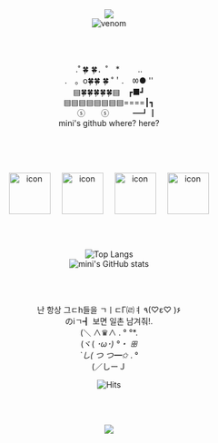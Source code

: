 <div align="center">

<img src="https://capsule-render.vercel.app/api?type=waving&color=BDBDC8&height=150&section=header" />
<br>

<!-- 메인 타이틀 -->
<img src="https://capsule-render.vercel.app/api?type=venom&height=200&text=Mini's%20github&fontSize=70&fontColor=000000&color=0:778899,100:6495ED&stroke=FFFFFF" alt="venom" />

<br><br>

.˚  🍀 🍀．˚　*　　 ..
<br>
.　。o🍀🍀 🍀 ˚＇.　ㆀ● ''
<br>
▤🍀🍀🍀🍀🍀▤　┏■┛　　　
<br>
▤▤▤▤▤▤▤▤====┃┓
<br>
　　ⓢ　　ⓢ　　　━┛┃ 
<br>
mini's github where? here? 

<br><br><br>

<!-- skill : Python, aws, mysql, github -->
<div style="display: flex; align-items: center; justify-content: center;">
  <img src="https://techstack-generator.vercel.app/python-icon.svg" alt="icon" width="73" height="73" style="margin: 0 10px;" />
  <img src="https://techstack-generator.vercel.app/aws-icon.svg" alt="icon" width="73" height="73" style="margin: 0 10px;" />
  <img src="https://techstack-generator.vercel.app/mysql-icon.svg" alt="icon" width="73" height="73" style="margin: 0 10px;" />
  <img src="https://techstack-generator.vercel.app/github-icon.svg" alt="icon" width="73" height="73" style="margin: 0 10px;" />
</div>

<br><br>

<!-- GitHub 통계 -->
<img src="https://github-readme-stats.vercel.app/api/top-langs/?username=apaals2&layout=compact" alt="Top Langs">
<br>
<img src="https://github-readme-stats.vercel.app/api?username=apaals2&include_all_commits=true&theme=graywhite" alt="mini's GitHub stats">

<br><br>

난 항상 그ㄷh들을 ㄱㅣㄷΓ㈃ㅕ ٩(♡ε♡ )۶ 
<br>
のiㄱ┫ 보면 일촌 남겨줘!. 
<br>
(＼ ∧♛∧ . ° °*. 
<br>
(ヾ( *･ω･) °・ ꕥ 
<br>
`し( つ つ━✩* . ° 
<br>
(／しーＪ
<br>

<!-- 방문자 수 -->
<div align="center">
  <img src="https://hits.seeyoufarm.com/api/count/incr/badge.svg?url=https%3A%2F%2Fgithub.com%2Fapaals2%2Fhit-counter&count_bg=%23818181&title_bg=%23718FB6&icon=icloud.svg&icon_color=%23E7E7E7&title=hits&edge_flat=false" alt="Hits">
</div>

<br><br>

<img src="https://capsule-render.vercel.app/api?type=waving&color=BDBDC8&height=150&section=footer" />

</div>
